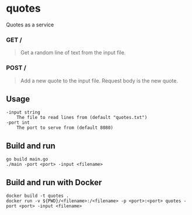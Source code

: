 # quotes
Quotes as a service

### GET /

> Get a random line of text from the input file.

### POST /

> Add a new quote to the input file. Request body is the new quote.

## Usage
```
-input string
    The file to read lines from (default "quotes.txt")
-port int
    The port to serve from (default 8080)
```
## Build and run
```
go build main.go
./main -port <port> -input <filename>
```

## Build and run with Docker
```
docker build -t quotes .
docker run -v ${PWD}/<filename>:/<filename> -p <port>:<port> quotes -port <port> -input <filename>
```